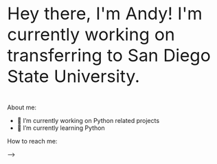 <p style="font-size:40px"> Hey there, I'm Andy! I'm currently working on transferring to San Diego State University. </p>

About me:

- 🔭 I’m currently working on Python related projects
- 🌱 I’m currently learning Python

How to reach me:

-->
